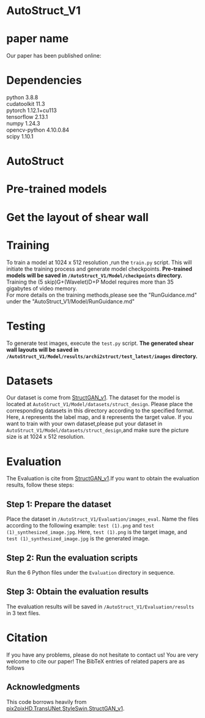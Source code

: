 # AutoStruct_V1
# paper name

Our paper has been published online:



# Dependencies

python                    3.8.8  
cudatoolkit               11.3  
pytorch                   1.12.1+cu113   
tensorflow                2.13.1  
numpy                     1.24.3  
opencv-python             4.10.0.84   
scipy                     1.10.1  

# AutoStruct


# Pre-trained models

# Get the layout of shear wall

# Training
To train a model at 1024 x 512 resolution
,run the `train.py` script. This will initiate the training process and generate model checkpoints. **Pre-trained models will be saved in `/AutoStruct_V1/Model/checkpoints` directory.**
Training the (5 skip)G+(Wavelet)D+P Model requires more than 35 gigabytes of video memory. 
<br>For more details on the training methods,please see the "RunGuidance.md" under the "AutoStruct_V1/Model/RunGuidance.md"
# Testing
To generate test images, execute the `test.py` script. **The generated shear wall layouts will be saved in `/AutoStruct_V1/Model/results/archi2struct/test_latest/images` directory.**


# Datasets
Our dataset is come from [StructGAN_v1](https://github.com/wenjie-liao/StructGAN_v1).
The dataset for the model is located at `AutoStruct_V1/Model/datasets/struct_design`. Please place the corresponding datasets in this directory according to the specified format. Here, `A` represents the label map, and `B` represents the target value. 
If you want to train with your own dataset,please put your dataset in `AutoStruct_V1/Model/datasets/struct_design`,and make sure the picture size is at 1024 x 512 resolution.

# Evaluation
The Evaluation is cite from [StructGAN_v1](https://github.com/wenjie-liao/StructGAN_v1).If you want to obtain the evaluation results, follow these steps:

## Step 1: Prepare the dataset
Place the dataset in `/AutoStruct_V1/Evaluation/images_eval`. Name the files according to the following example: `test (1).png` and `test (1)_synthesized_image.jpg`. Here, `test (1).png` is the target image, and `test (1)_synthesized_image.jpg` is the generated image.

## Step 2: Run the evaluation scripts
Run the 6 Python files under the `Evaluation` directory in sequence.

## Step 3: Obtain the evaluation results
The evaluation results will be saved in `/AutoStruct_V1/Evaluation/results` in 3 text files.


# Citation
If you have any problems, please do not hesitate to contact us! You are very welcome to cite our paper!
The BibTeX entries of related papers are as follows

## Acknowledgments
This code borrows heavily from [pix2pixHD](https://github.com/NVIDIA/pix2pixHD),[TransUNet](https://github.com/Beckschen/TransUNet),[StyleSwin](https://github.com/microsoft/StyleSwin),[StructGAN_v1](https://github.com/wenjie-liao/StructGAN_v1).
